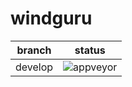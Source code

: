 # windguru

|  branch  | status |
| -------- | ------ |
|  develop | ![appveyor](https://ci.appveyor.com/api/projects/status/github/yehorhromadskyi/windguru?branch=develop&svg=true) |
